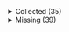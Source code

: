 <details><summary>Collected (35)</summary>
<p>

| Packet |
| --- |
| login |
| custom_payload |
| difficulty |
| spawn_position |
| abilities |
| held_item_slot |
| statistics |
| player_info |
| position |
| world_border |
| update_time |
| window_items |
| set_slot |
| update_health |
| experience |
| map_chunk_bulk |
| entity_metadata |
| update_attributes |
| spawn_entity_living |
| world_event |
| entity_velocity |
| tile_entity_data |
| entity_look |
| entity_head_rotation |
| entity_teleport |
| entity_move_look |
| entity_equipment |
| rel_entity_move |
| block_change |
| spawn_entity |
| multi_block_change |
| entity_destroy |
| keep_alive |
| map_chunk |
| entity_status |

</p>
</details>
<details><summary>Missing (39)</summary>
<p>

| Packet |
| --- |
| chat |
| respawn |
| bed |
| animation |
| named_entity_spawn |
| collect |
| spawn_entity_painting |
| spawn_entity_experience_orb |
| entity |
| attach_entity |
| entity_effect |
| remove_entity_effect |
| block_action |
| block_break_animation |
| explosion |
| named_sound_effect |
| world_particles |
| game_state_change |
| spawn_entity_weather |
| open_window |
| close_window |
| craft_progress_bar |
| transaction |
| update_sign |
| map |
| open_sign_entity |
| tab_complete |
| scoreboard_objective |
| scoreboard_score |
| scoreboard_display_objective |
| scoreboard_team |
| kick_disconnect |
| combat_event |
| camera |
| title |
| set_compression |
| playerlist_header |
| resource_pack_send |
| update_entity_nbt |

</p>
</details>